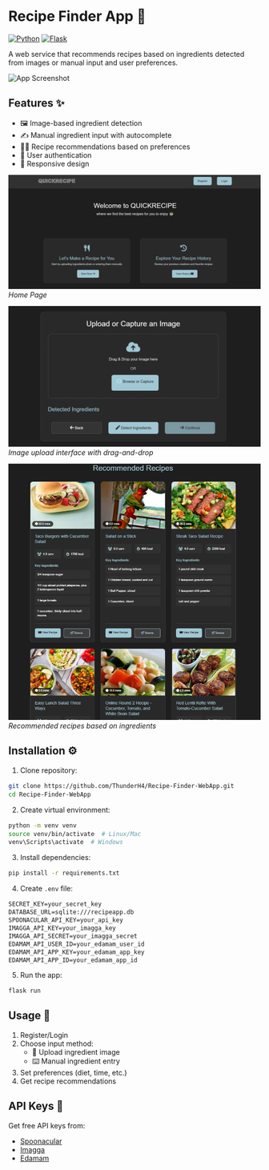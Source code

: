 # Recipe Finder App 🍳

[![Python](https://img.shields.io/badge/Python-3.9%2B-blue)](https://python.org)
[![Flask](https://img.shields.io/badge/Flask-2.0%2B-lightgrey)](https://flask.palletsprojects.com/)

A web service that recommends recipes based on ingredients detected from images or manual input and user preferences.

![App Screenshot](https://via.placeholder.com/800x400?text=Recipe+Finder+Screenshot)

## Features ✨
- 🖼️ Image-based ingredient detection
- ✍️ Manual ingredient input with autocomplete
- 🧑‍🍳 Recipe recommendations based on preferences
- 🔐 User authentication
- 📱 Responsive design

![Home Page](screenshots/home.png)
*Home Page*

![Upload Page](screenshots/upload.png)
*Image upload interface with drag-and-drop*

![Recipes Page](screenshots/recipes.png)
*Recommended recipes based on ingredients*

## Installation ⚙️
1. Clone repository:
```bash
git clone https://github.com/ThunderH4/Recipe-Finder-WebApp.git
cd Recipe-Finder-WebApp
```

2. Create virtual environment:
```bash
python -m venv venv
source venv/bin/activate  # Linux/Mac
venv\Scripts\activate  # Windows
```

3. Install dependencies:
```bash
pip install -r requirements.txt
```

4. Create `.env` file:
```env
SECRET_KEY=your_secret_key
DATABASE_URL=sqlite:///recipeapp.db
SPOONACULAR_API_KEY=your_api_key
IMAGGA_API_KEY=your_imagga_key
IMAGGA_API_SECRET=your_imagga_secret
EDAMAM_API_USER_ID=your_edamam_user_id
EDAMAM_API_APP_KEY=your_edamam_app_key
EDAMAM_API_APP_ID=your_edamam_app_id
```

5. Run the app:
```bash
flask run
```

## Usage 🚀
1. Register/Login
2. Choose input method:
   - 📸 Upload ingredient image
   - ⌨️ Manual ingredient entry
3. Set preferences (diet, time, etc.)
4. Get recipe recommendations

## API Keys 🔑
Get free API keys from:
- [Spoonacular](https://spoonacular.com/food-api)
- [Imagga](https://imagga.com/)
- [Edamam](https://www.edamam.com/)
